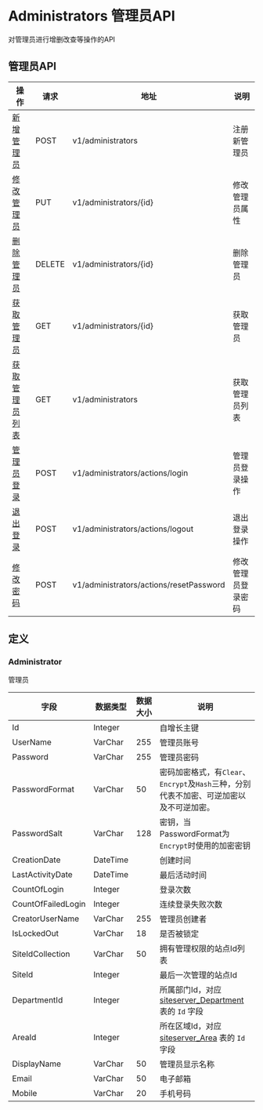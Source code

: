 # Administrators 管理员API

对管理员进行增删改查等操作的API

## 管理员API

| 操作                                        | 请求   | 地址                                    | 说明               |
| ------------------------------------------- | ------ | --------------------------------------- | ------------------ |
| [新增管理员](administrators/create.md)      | POST   | v1/administrators                       | 注册新管理员       |
| [修改管理员](administrators/update.md)      | PUT    | v1/administrators/{id}                  | 修改管理员属性     |
| [删除管理员](administrators/delete.md)      | DELETE | v1/administrators/{id}                  | 删除管理员         |
| [获取管理员](administrators/get.md)         | GET    | v1/administrators/{id}                  | 获取管理员         |
| [获取管理员列表](administrators/list.md)    | GET    | v1/administrators                       | 获取管理员列表     |
| [管理员登录](administrators/login.md)       | POST   | v1/administrators/actions/login         | 管理员登录操作     |
| [退出登录](administrators/logout.md)        | POST   | v1/administrators/actions/logout        | 退出登录操作       |
| [修改密码](administrators/resetPassword.md) | POST   | v1/administrators/actions/resetPassword | 修改管理员登录密码 |

## 定义

### Administrator

管理员

| 字段               | 数据类型 | 数据大小 | 说明                                                                                     |
| ------------------ | -------- | -------- | ---------------------------------------------------------------------------------------- |
| Id                 | Integer  |          | 自增长主键                                                                               |
| UserName           | VarChar  | 255      | 管理员账号                                                                               |
| Password           | VarChar  | 255      | 管理员密码                                                                               |
| PasswordFormat     | VarChar  | 50       | 密码加密格式，有`Clear`、`Encrypt`及`Hash`三种，分别代表不加密、可逆加密以及不可逆加密。 |
| PasswordSalt       | VarChar  | 128      | 密钥，当PasswordFormat为`Encrypt`时使用的加密密钥                                        |
| CreationDate       | DateTime |          | 创建时间                                                                                 |
| LastActivityDate   | DateTime |          | 最后活动时间                                                                             |
| CountOfLogin       | Integer  |          | 登录次数                                                                                 |
| CountOfFailedLogin | Integer  |          | 连续登录失败次数                                                                         |
| CreatorUserName    | VarChar  | 255      | 管理员创建者                                                                             |
| IsLockedOut        | VarChar  | 18       | 是否被锁定                                                                               |
| SiteIdCollection   | VarChar  | 50       | 拥有管理权限的站点Id列表                                                                 |
| SiteId             | Integer  |          | 最后一次管理的站点Id                                                                     |
| DepartmentId       | Integer  |          | 所属部门Id，对应 [siteserver_Department](siteserver_Department.md) 表的 `Id` 字段        |
| AreaId             | Integer  |          | 所在区域Id，对应 [siteserver_Area](siteserver_Area.md) 表的 `Id` 字段                    |
| DisplayName        | VarChar  | 50       | 管理员显示名称                                                                           |
| Email              | VarChar  | 50       | 电子邮箱                                                                                 |
| Mobile             | VarChar  | 20       | 手机号码                                                                                 |
